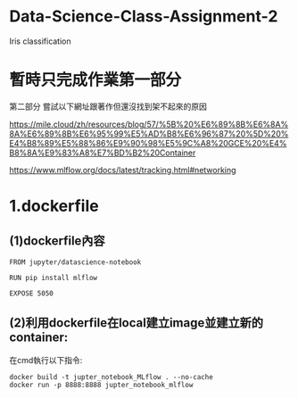 # Data-Science-Class-Assignment-2
Iris classification

# 暫時只完成作業第一部分
第二部分
嘗試以下網址跟著作但還沒找到架不起來的原因

https://mile.cloud/zh/resources/blog/57/%5B%20%E6%89%8B%E6%8A%8A%E6%89%8B%E6%95%99%E5%AD%B8%E6%96%87%20%5D%20%E4%B8%89%E5%88%86%E9%90%98%E5%9C%A8%20GCE%20%E4%B8%8A%E9%83%A8%E7%BD%B2%20Container

https://www.mlflow.org/docs/latest/tracking.html#networking


# 1.dockerfile

## (1)dockerfile內容

    FROM jupyter/datascience-notebook

    RUN pip install mlflow

    EXPOSE 5050

## (2)利用dockerfile在local建立image並建立新的container:

在cmd執行以下指令:
    
    docker build -t jupter_notebook_MLflow . --no-cache
    docker run -p 8888:8888 jupter_notebook_mlflow
